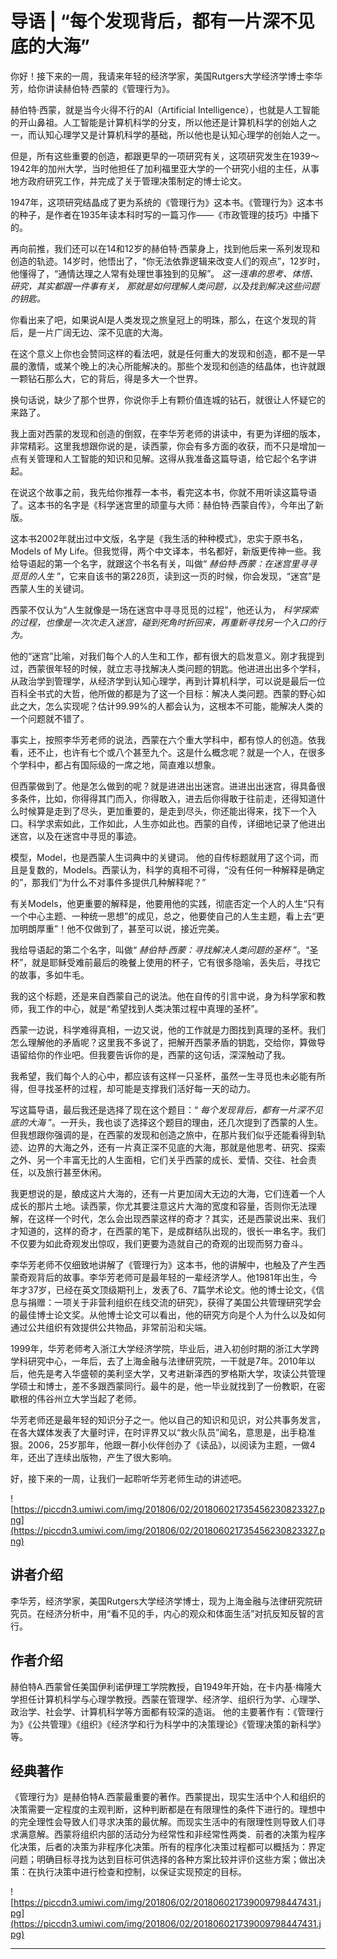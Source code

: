 # 导语 | “每个发现背后，都有一片深不见底的大海”

你好！接下来的一周，我请来年轻的经济学家，美国Rutgers大学经济学博士李华芳，给你讲读赫伯特·西蒙的《管理行为》。

赫伯特·西蒙，就是当今火得不行的AI（Artificial Intelligence），也就是人工智能的开山鼻祖。人工智能是计算机科学的分支，所以他还是计算机科学的创始人之一，而认知心理学又是计算机科学的基础，所以他也是认知心理学的创始人之一。

但是，所有这些重要的创造，都跟更早的一项研究有关，这项研究发生在1939～1942年的加州大学，当时他担任了加利福里亚大学的一个研究小组的主任，从事地方政府研究工作，并完成了关于管理决策制定的博士论文。

1947年，这项研究结晶成了更为系统的《管理行为》这本书。《管理行为》这本书的种子，是作者在1935年读本科时写的一篇习作——《市政管理的技巧》中播下的。

再向前推，我们还可以在14和12岁的赫伯特·西蒙身上，找到他后来一系列发现和创造的轨迹。14岁时，他悟出了，“你无法依靠逻辑来改变人们的观点”，12岁时，他懂得了，“通情达理之人常有处理世事独到的见解”。 *这一连串的思考、体悟、研究，其实都跟一件事有关，*  *那就是如何理解人类问题，以及找到解决这些问题的钥匙。*

你看出来了吧，如果说AI是人类发现之旅皇冠上的明珠，那么，在这个发现的背后，是一片广阔无边、深不见底的大海。

在这个意义上你也会赞同这样的看法吧，就是任何重大的发现和创造，都不是一早晨的激情，或某个晚上的决心所能解决的。那些个发现和创造的结晶体，也许就跟一颗钻石那么大，它的背后，得是多大一个世界。

换句话说，缺少了那个世界，你说你手上有颗价值连城的钻石，就很让人怀疑它的来路了。

我上面对西蒙的发现和创造的倒叙，在李华芳老师的讲读中，有更为详细的版本，非常精彩。这里我想跟你说的是，读西蒙，你会有多方面的收获，而不只是增加一点有关管理和人工智能的知识和见解。这得从我准备这篇导语，给它起个名字讲起。

在说这个故事之前，我先给你推荐一本书，看完这本书，你就不用听读这篇导语了。这本书的名字是《科学迷宫里的顽童与大师：赫伯特·西蒙自传》，今年出了新版。

这本书2002年就出过中文版，名字是《我生活的种种模式》，忠实于原书名，Models of My Life。但我觉得，两个中文译本，书名都好，新版更传神一些。我给导语起的第一个名字，就跟这个书名有关，叫做“ *赫伯特·西蒙：在迷宫里寻寻觅觅的人生* ”，它来自该书的第228页，读到这一页的时候，你会发现，“迷宫”是西蒙人生的关键词。

西蒙不仅认为“人生就像是一场在迷宫中寻寻觅觅的过程”，他还认为， *科学探索的过程，也像是一次次走入迷宫，碰到死角时折回来，再重新寻找另一个入口的行为。*

他的“迷宫”比喻，对我们每个人的人生和工作，都有很大的启发意义。刚才我提到过，西蒙很年轻的时候，就立志寻找解决人类问题的钥匙。他进进出出多个学科，从政治学到管理学，从经济学到认知心理学，再到计算机科学，可以说是最后一位百科全书式的大哲，他所做的都是为了这一个目标：解决人类问题。西蒙的野心如此之大，怎么实现呢？估计99.99%的人都会认为，这根本不可能，能解决人类的一个问题就不错了。

事实上，按照李华芳老师的说法，西蒙在六个重大学科中，都有惊人的创造。依我看，还不止，也许有七个或八个甚至九个。这是什么概念呢？就是一个人，在很多个学科中，都占有国际级的一席之地，简直难以想象。

但西蒙做到了。他是怎么做到的呢？就是进进出出迷宫。进进出出迷宫，得具备很多条件，比如，你得得其门而入，你得敢入，进去后你得敢于往前走，还得知道什么时候算是走到了尽头，更加重要的，是走到尽头，你还能出得来，找下一个入口。科学求索如此，工作如此，人生亦如此也。西蒙的自传，详细地记录了他进出迷宫，以及在迷宫中寻觅的事迹。

模型，Model，也是西蒙人生词典中的关键词。 他的自传标题就用了这个词，而且是复数的，Models。西蒙认为，科学的真相不可得，“没有任何一种解释是确定的”，那我们“为什么不对事件多提供几种解释呢？”

有关Models，他更重要的解释是，他要用他的实践，彻底否定一个人的人生“只有一个中心主题、一种统一思想”的成见，总之，他要使自己的人生主题，看上去“更加明朗厚重”！他不仅做到了，甚至可以说，接近完美。

我给导语起的第二个名字，叫做“ *赫伯特·西蒙：寻找解决人类问题的圣杯* ”。“圣杯”，就是耶稣受难前最后的晚餐上使用的杯子，它有很多隐喻，丢失后，寻找它的故事，多如牛毛。

我的这个标题，还是来自西蒙自己的说法。他在自传的引言中说，身为科学家和教师，我工作的中心，就是“希望找到人类决策过程中真理的圣杯”。

西蒙一边说，科学难得真相，一边又说，他的工作就是力图找到真理的圣杯。我们怎么理解他的矛盾呢？这里我不多说了，把解开西蒙矛盾的钥匙，交给你，算做导语留给你的作业吧。但我要告诉你的是，西蒙的这句话，深深触动了我。

我希望，我们每个人的心中，都应该有这样一只圣杯，虽然一生寻觅也未必能有所得，但寻找圣杯的过程，却可能是支撑我们活好每一天的动力。

写这篇导语，最后我还是选择了现在这个题目：“ *每个发现背后，都有一片深不见底的大海* ”。一开头，我也谈了选择这个题目的理由，还几次提到了西蒙的人生。但我想跟你强调的是，在西蒙的发现和创造之旅中，在那片我们似乎还能看得到轨迹、边界的大海之外，还有一片真正深不见底的大海，那就是他思考、研究、探索之外、另一个丰富无比的人生面相，它们关乎西蒙的成长、爱情、交往、社会责任，以及旅行甚至休闲。

我更想说的是，酿成这片大海的，还有一片更加阔大无边的大海，它们连着一个人成长的那片土地。读西蒙，你尤其要注意这片大海的宽度和容量，否则你无法理解，在这样一个时代，怎么会出现西蒙这样的奇才？其实，还是西蒙说出来、我们才知道的，这样的奇才，在西蒙的笔下，是成群结队出现的，很长一串名字。我们不仅要为如此奇观发出惊叹，我们更要为造就自己的奇观的出现而努力奋斗。

李华芳老师不仅细致地讲解了《管理行为》这本书，他的讲解中，也触及了产生西蒙奇观背后的故事。李华芳老师可是最年轻的一辈经济学人。他1981年出生，今年才37岁，已经在英文顶级期刊上，发表了6、7篇学术论文。他的博士论文，《信息与捐赠：一项关于非营利组织在线交流的研究》，获得了美国公共管理研究学会的最佳博士论文奖。从他博士论文可以看出，他的研究方向是个人为什么以及如何通过公共组织有效提供公共物品，非常前沿和尖端。

1999年，华芳老师考入浙江大学经济学院，毕业后，进入初创时期的浙江大学跨学科研究中心，一年后，去了上海金融与法律研究院，一干就是7年。2010年以后，他先是考入华盛顿的美利坚大学，又考进新泽西的罗格斯大学，攻读公共管理学硕士和博士，差不多跟西蒙同行。最牛的是，他一毕业就找到了一份教职，在密歇根的伟谷州立大学当起了老师。

华芳老师还是最年轻的知识分子之一。他以自己的知识和见识，对公共事务发言，在各大媒体发表了大量时评，在时评界又以“救火队员”闻名，意思是，出手稳准狠。2006，25岁那年，他跟一群小伙伴创办了《读品》，以阅读为主题，一做4年，还出了连续出版物，产生了很大影响。

好，接下来的一周，让我们一起聆听华芳老师生动的讲述吧。

![https://piccdn3.umiwi.com/img/201806/02/201806021735456230823327.png](https://piccdn3.umiwi.com/img/201806/02/201806021735456230823327.png)

## 讲者介绍

李华芳，经济学家，美国Rutgers大学经济学博士，现为上海金融与法律研究院研究员。在经济分析中，用“看不见的手，内心的观众和体面生活”对抗反知反智的言行。

## 作者介绍

赫伯特A.西蒙曾任美国伊利诺伊理工学院教授，自1949年开始，在卡内基·梅隆大学担任计算机科学与心理学教授。西蒙在管理学、经济学、组织行为学、心理学、政治学、社会学、计算机科学等方面都有较深的造诣。 他的主要著作有：《管理行为》《公共管理》《组织》《经济学和行为科学中的决策理论》《管理决策的新科学》等。

## 经典著作

《管理行为》是赫伯特A.西蒙最重要的著作。西蒙提出，现实生活中个人和组织的决策需要一定程度的主观判断，这种判断都是在有限理性的条件下进行的。理想中的完全理性会导致人们寻求决策的最优解。而现实生活中的有限理性则导致人们寻求满意解。西蒙将组织内部的活动分为经常性和非经常性两类．前者的决策为程序化决策，后者的决策为非程序化决策。所有的程序化决策过程都可以概括为：界定问题；明确目标寻找为达到目标可供选择的各种方案比较并评价这些方案；做出决策：在执行决策中进行检查和控制，以保证实现预定的目标。

![https://piccdn3.umiwi.com/img/201806/02/201806021739009798447431.jpg](https://piccdn3.umiwi.com/img/201806/02/201806021739009798447431.jpg)

---
